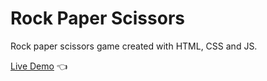 # Rock Paper Scissors

Rock paper scissors game created with HTML, CSS and JS.

[Live Demo](https://AndriamTino23.github.io/rock-paper-scissors/) :point_left:
